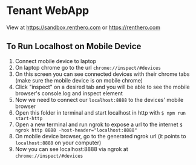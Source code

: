 # Tenant WebApp
View at https://sandbox.renthero.com or https://renthero.com

## To Run Localhost on Mobile Device
1. Connect mobile device to laptop
2. On laptop chrome go to the url `chrome://inspect/#devices`
3. On this screen you can see connected devices with their chrome tabs (make sure the mobile device is on mobile chrome)
4. Click "inspect" on a desired tab and you will be able to see the mobile browser's console.log and inspect element
5. Now we need to connect our `localhost:8888` to the devices' mobile browser
6. Open this folder in terminal and start localhost in http with `$ npm run start-http`
7. Open a new terminal and run ngrok to expose a url to the internet `$ ngrok http 8888 -host-header="localhost:8888"`
8. On mobile device browser, go to the generated ngrok url (it points to `localhost:8888` on your computer)
9. Now you can see localhost:8888 via ngrok at `chrome://inspect/#devices`
